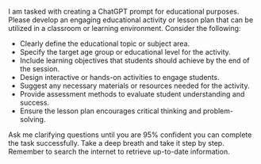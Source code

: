 I am tasked with creating a ChatGPT prompt for educational purposes. Please develop an engaging educational activity or lesson plan that can be utilized in a classroom or learning environment. Consider the following:

- Clearly define the educational topic or subject area.
- Specify the target age group or educational level for the activity.
- Include learning objectives that students should achieve by the end of the session.
- Design interactive or hands-on activities to engage students.
- Suggest any necessary materials or resources needed for the activity.
- Provide assessment methods to evaluate student understanding and success.
- Ensure the lesson plan encourages critical thinking and problem-solving.

Ask me clarifying questions until you are 95% confident you can complete the task successfully. Take a deep breath and take it step by step. Remember to search the internet to retrieve up-to-date information.